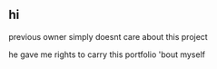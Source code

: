 ## hi

previous owner simply doesnt care about this project

he gave me rights to carry this portfolio 'bout myself